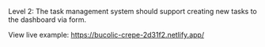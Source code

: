 Level 2: The task management system should support creating new tasks to the dashboard via form.

View live example: https://bucolic-crepe-2d31f2.netlify.app/
